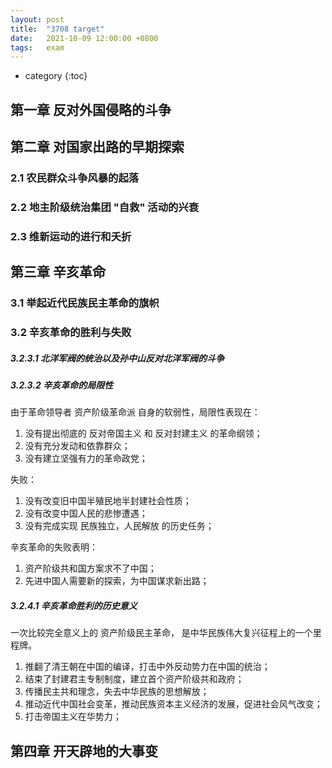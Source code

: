 ```yaml
---
layout: post
title:  "3708 target"
date:   2021-10-09 12:00:00 +0800
tags:   exam
---
```


* category
{:toc}


## 第一章 反对外国侵略的斗争
## 第二章 对国家出路的早期探索

### 2.1 农民群众斗争风暴的起落
### 2.2 地主阶级统治集团 "自救" 活动的兴衰
### 2.3 维新运动的进行和夭折

## 第三章 辛亥革命

### 3.1 举起近代民族民主革命的旗帜
### 3.2 辛亥革命的胜利与失败
##### 3.2.3.1 北洋军阀的统治以及孙中山反对北洋军阀的斗争

##### 3.2.3.2 辛亥革命的局限性

由于革命领导者 资产阶级革命派 自身的软弱性，局限性表现在：
1. 没有提出彻底的 反对帝国主义 和 反对封建主义 的革命纲领；
2. 没有充分发动和依靠群众；
3. 没有建立坚强有力的革命政党；

失败：
1. 没有改变旧中国半殖民地半封建社会性质；
2. 没有改变中国人民的悲惨遭遇；
3. 没有完成实现 民族独立，人民解放 的历史任务；

辛亥革命的失败表明：
1. 资产阶级共和国方案求不了中国；
2. 先进中国人需要新的探索，为中国谋求新出路；



##### 3.2.4.1 辛亥革命胜利的历史意义

一次比较完全意义上的 资产阶级民主革命，
是中华民族伟大复兴征程上的一个里程牌。
1. 推翻了清王朝在中国的编译，打击中外反动势力在中国的统治；
2. 结束了封建君主专制制度，建立首个资产阶级共和政府；
3. 传播民主共和理念，失去中华民族的思想解放；
4. 推动近代中国社会变革，推动民族资本主义经济的发展，促进社会风气改变；
5. 打击帝国主义在华势力；


## 第四章 开天辟地的大事变


